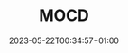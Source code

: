 ---
weight: 300
title: "MOCD"
description: "Multi-objective Community Detection"
icon: "code"
date: "2023-05-22T00:34:57+01:00"
lastmod: "2023-05-22T00:34:57+01:00"
draft: false
---